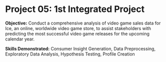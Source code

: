 # Project 05: 1st Integrated Project

**Objective:** Conduct a comprehensive analysis of video game sales data for Ice, an online, worldwide video game store, to assist stakeholders with predicting the most successful video game releases for the upcoming calendar year.
 
**Skills Demonstrated:** Consumer Insight Generation, Data Preprocessing, Exploratory Data Analysis, Hypothesis Testing, Profile Creation
